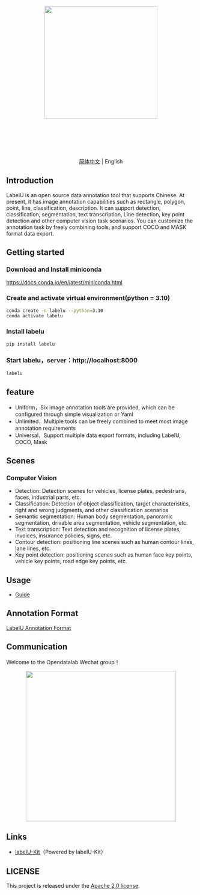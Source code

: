 <div align="center">
<article style="display: flex; flex-direction: column; align-items: center; justify-content: center;">
    <p align="center"><img width="300" src="https://github.com/opendatalab/labelU/blob/main/images/labelU-logo.svg" /></p>
    <h1 style="width: 100%; text-align: center;"></h1>
    </p>
</article>

<a href="./README_zh-CN.md" >简体中文</a> | English


</div>

## Introduction

LabelU is an open source data annotation tool that supports Chinese. At present, it has image annotation capabilities such as rectangle, polygon, point, line, classification, description. It can support detection, classification, segmentation, text transcription, Line detection, key point detection and other computer vision task scenarios. You can customize the annotation task by freely combining tools, and support COCO and MASK format data export.

## Getting started

### Download and Install miniconda

https://docs.conda.io/en/latest/miniconda.html

### Create and activate virtual environment(python = 3.10)

```bash
conda create -n labelu --python=3.10
conda activate labelu
```

### Install labelu

```bash
pip install labelu
```

### Start labelu，server：http://localhost:8000

```bash
labelu
```

## feature

- Uniform，Six image annotation tools are provided, which can be configured through simple visualization or Yaml
- Unlimited，Multiple tools can be freely combined to meet most image annotation requirements
- Universal，Support multiple data export formats, including LabelU, COCO, Mask

## Scenes

### Computer Vision

- Detection: Detection scenes for vehicles, license plates, pedestrians, faces, industrial parts, etc.
- Classification: Detection of object classification, target characteristics, right and wrong judgments, and other classification scenarios
- Semantic segmentation: Human body segmentation, panoramic segmentation, drivable area segmentation, vehicle segmentation, etc.
- Text transcription: Text detection and recognition of license plates, invoices, insurance policies, signs, etc.
- Contour detection: positioning line scenes such as human contour lines, lane lines, etc.
- Key point detection: positioning scenes such as human face key points, vehicle key points, road edge key points, etc.

## Usage

-  [Guide](./docs/GUIDE.md) 

## Annotation Format

[LabelU Annotation Format](./docs/annotation%20format/README.md)

## Communication

Welcome to the Opendatalab Wechat group！

<p align="center">
<img style="width: 400px" src="https://user-images.githubusercontent.com/25022954/208374419-2dffb701-321a-4091-944d-5d913de79a15.jpg">
</p>



## Links

- [labelU-Kit](https://github.com/opendatalab/labelU-Kit)（Powered by labelU-Kit）

## LICENSE

This project is released under the [Apache 2.0 license](./LICENSE).
